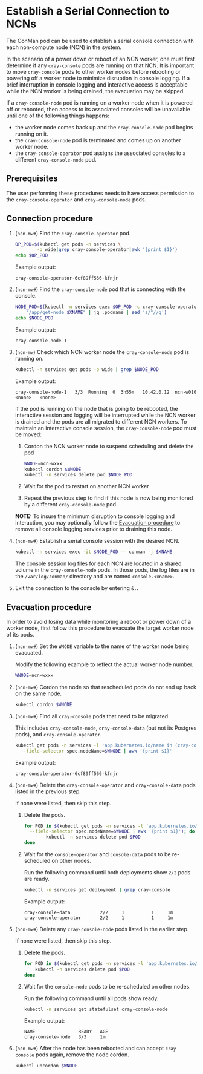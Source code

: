 # Establish a Serial Connection to NCNs

The ConMan pod can be used to establish a serial console connection with each non-compute node (NCN) in the system.

In the scenario of a power down or reboot of an NCN worker, one must first determine if any `cray-console` pods
are running on that NCN. It is important to move `cray-console` pods to other worker nodes before rebooting or
powering off a worker node to minimize disruption in console logging. If a brief interruption in console logging
and interactive access is acceptable while the NCN worker is being drained, the evacuation may be skipped.

If a `cray-console-node` pod is running on a worker node when it is powered off or rebooted, then access to its
associated consoles will be unavailable until one of the following things happens:

* the worker node comes back up and the `cray-console-node` pod begins running on it.
* the `cray-console-node` pod is terminated and comes up on another worker node.
* the `cray-console-operator` pod assigns the associated consoles to a different `cray-console-node` pod.

## Prerequisites

The user performing these procedures needs to have access permission to the `cray-console-operator` and `cray-console-node` pods.

## Connection procedure

1. (`ncn-mw#`) Find the `cray-console-operator` pod.

    ```bash
    OP_POD=$(kubectl get pods -n services \
            -o wide|grep cray-console-operator|awk '{print $1}')
    echo $OP_POD
    ```

    Example output:

    ```text
    cray-console-operator-6cf89ff566-kfnjr
    ```

1. (`ncn-mw#`) Find the `cray-console-node` pod that is connecting with the console.

    ```bash
    NODE_POD=$(kubectl -n services exec $OP_POD -c cray-console-operator -- sh -c \
        "/app/get-node $XNAME" | jq .podname | sed 's/"//g')
    echo $NODE_POD
    ```

    Example output:

    ```text
    cray-console-node-1
    ```

1. (`ncn-mw`) Check which NCN worker node the `cray-console-node` pod is running on.

    ```bash
    kubectl -n services get pods -o wide | grep $NODE_POD
    ```

    Example output:

    ```text
    cray-console-node-1   3/3  Running  0  3h55m   10.42.0.12  ncn-w010   <none>   <none>
    ```

    If the pod is running on the node that is going to be rebooted, the interactive session
    and logging will be interrupted while the NCN worker is drained and the pods are all
    migrated to different NCN workers. To maintain an interactive console session, the
    `cray-console-node` pod must be moved:

    1. Cordon the NCN worker node to suspend scheduling and delete the pod

        ```bash
        WNODE=ncn-wxxx
        kubectl cordon $WNODE
        kubectl -n services delete pod $NODE_POD
        ```

    1. Wait for the pod to restart on another NCN worker

    1. Repeat the previous step to find if this node is now being monitored by a different `cray-console-node` pod.

    **NOTE:** To insure the minimum disruption to console logging and interaction, you may
    optionally follow the [Evacuation procedure](#evacuation-procedure) to remove all console
    logging services prior to draining this node.

1. (`ncn-mw#`) Establish a serial console session with the desired NCN.

    ```bash
    kubectl -n services exec -it $NODE_POD -- conman -j $XNAME
    ```

    The console session log files for each NCN are located in a shared volume in the `cray-console-node` pods.
    In those pods, the log files are in the `/var/log/conman/` directory and are named `console.<xname>`.

1. Exit the connection to the console by entering `&.`.

## Evacuation procedure

In order to avoid losing data while monitoring a reboot or power down of a worker node,
first follow this procedure to evacuate the target worker node of its pods.

1. (`ncn-mw#`) Set the `WNODE` variable to the name of the worker node being evacuated.

    Modify the following example to reflect the actual worker node number.

    ```bash
    WNODE=ncn-wxxx
    ```

1. (`ncn-mw#`) Cordon the node so that rescheduled pods do not end up back on the same node.

    ```bash
    kubectl cordon $WNODE
    ```

1. (`ncn-mw#`) Find all `cray-console` pods that need to be migrated.

    This includes `cray-console-node`, `cray-console-data` (but not its Postgres pods), and `cray-console-operator`.

    ```bash
    kubectl get pods -n services -l 'app.kubernetes.io/name in (cray-console-node, cray-console-data, cray-console-operator)' \
      --field-selector spec.nodeName=$WNODE | awk '{print $1}'
    ```

    Example output:

    ```text
    cray-console-operator-6cf89ff566-kfnjr
    ```

1. (`ncn-mw#`) Delete the `cray-console-operator` and `cray-console-data` pods listed in the previous step.

    If none were listed, then skip this step.

    1. Delete the pods.

        ```bash
        for POD in $(kubectl get pods -n services -l 'app.kubernetes.io/name in (cray-console-data, cray-console-operator)' \
          --field-selector spec.nodeName=$WNODE | awk '{print $1}'); do
                kubectl -n services delete pod $POD
        done
        ```

    1. Wait for the `console-operator` and `console-data` pods to be re-scheduled on other nodes.

        Run the following command until both deployments show `2/2` pods are ready.

        ```bash
        kubectl -n services get deployment | grep cray-console
        ```

        Example output:

        ```text
        cray-console-data           2/2     1          1     1m
        cray-console-operator       2/2     1          1     1m
        ```

1. (`ncn-mw#`) Delete any `cray-console-node` pods listed in the earlier step.

    If none were listed, then skip this step.

    1. Delete the pods.

        ```bash
        for POD in $(kubectl get pods -n services -l 'app.kubernetes.io/name=cray-console-node' --field-selector spec.nodeName=$WNODE | awk '{print $1}'); do
            kubectl -n services delete pod $POD
        done
        ```

    1. Wait for the `console-node` pods to be re-scheduled on other nodes.

        Run the following command until all pods show ready.

        ```bash
        kubectl -n services get statefulset cray-console-node
        ```

        Example output:

        ```text
        NAME                READY   AGE
        cray-console-node   3/3     1m
        ```

1. (`ncn-mw#`) After the node has been rebooted and can accept `cray-console` pods again, remove the node cordon.

    ```bash
    kubectl uncordon $WNODE
    ```
